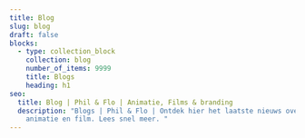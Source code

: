 ```yaml
---
title: Blog
slug: blog
draft: false
blocks:
  - type: collection_block
    collection: blog
    number_of_items: 9999
    title: Blogs
    heading: h1
seo:
  title: Blog | Phil & Flo | Animatie, Films & branding
  description: "Blogs | Phil & Flo | Ontdek hier het laatste nieuws over branding,
    animatie en film. Lees snel meer. "
---
```

